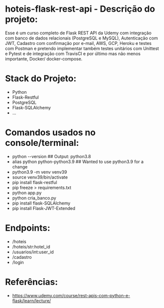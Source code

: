 # hoteis-flask-rest-api - Descrição do projeto:

Esse é um curso completo de Flask REST API da Udemy com integração com banco de dados relacionais (PostgreSQL e MySQL),  Autenticação com JWT, Cadastro com confirmação por e-mail, AWS, GCP, Heroku e testes com Postman e pretendo implementar também testes unitários com Unittest e Pytest e de integração com TravisCI e por último mas não menos importante, Docker/ docker-compose.


# Stack do Projeto:

- Python
- Flask-Restful
- PostgreSQL
- Flask-SQLAlchemy
- ...

# Comandos usados no console/terminal:

- python --version   ## Output: python3.8
- alias python python-python3.9   ## Wanted to use python3.9 for a change
- python3.9 -m venv venv39
- source venv39/bin/activate
- pip install flask-restful
- pip freeze > requirements.txt
- python app.py
- python cria_banco.py
- pip install flask-SQLAlchemy
- pip install Flask-JWT-Extended

# Endpoints:

- /hoteis
- /hoteis/str:hotel_id
- /usuarios/int:user_id
- /cadastro
- /login

# Referências:

- https://www.udemy.com/course/rest-apis-com-python-e-flask/learn/lecture/
